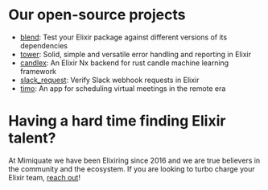 # Our open-source projects

- [blend](https://github.com/mimiquate/blend): Test your Elixir package against different versions of its dependencies
- [tower](https://github.com/mimiquate/tower): Solid, simple and versatile error handling and reporting in Elixir
- [candlex](https://github.com/mimiquate/candlex): An Elixir Nx backend for rust candle machine learning framework
- [slack_request](https://github.com/mimiquate/slack_request): Verify Slack webhook requests in Elixir
- [timo](https://github.com/mimiquate/timo): An app for scheduling virtual meetings in the remote era

# Having a hard time finding Elixir talent?

At Mimiquate we have been Elixiring since 2016 and we are true believers in the community and the ecosystem.
If you are looking to turbo charge your Elixir team, [reach out](mailto:contact@mimiquate.com?subject=Elixir%20team%20augmentation)!
